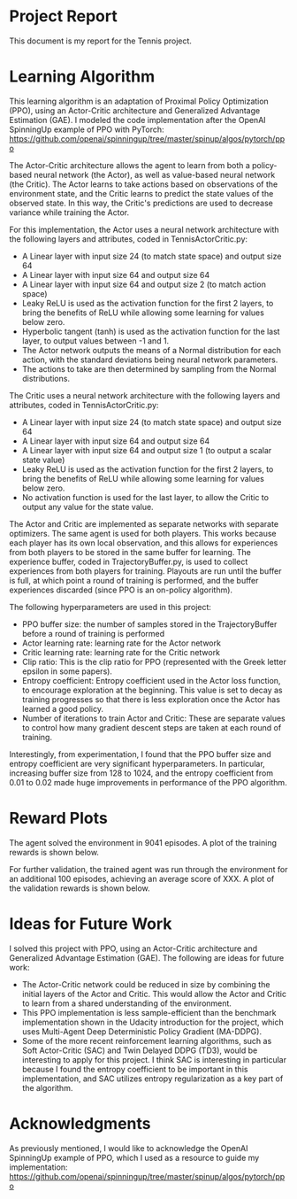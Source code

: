 # Project Report
This document is my report for the Tennis project.

# Learning Algorithm
This learning algorithm is an adaptation of Proximal Policy Optimization (PPO), using an Actor-Critic architecture and Generalized Advantage Estimation (GAE).  I modeled the code implementation after the OpenAI SpinningUp example of PPO with PyTorch:
https://github.com/openai/spinningup/tree/master/spinup/algos/pytorch/ppo

The Actor-Critic architecture allows the agent to learn from both a policy-based neural network (the Actor), as well as value-based neural network (the Critic).  The Actor learns to take actions based on observations of the environment state, and the Critic learns to predict the state values of the observed state.  In this way, the Critic's predictions are used to decrease variance while training the Actor.

For this implementation, the Actor uses a neural network architecture with the following layers and attributes, coded in TennisActorCritic.py:
* A Linear layer with input size 24 (to match state space) and output size 64
* A Linear layer with input size 64 and output size 64
* A Linear layer with input size 64 and output size 2 (to match action space)
* Leaky ReLU is used as the activation function for the first 2 layers, to bring the benefits of ReLU while allowing some learning for values below zero.
* Hyperbolic tangent (tanh) is used as the activation function for the last layer, to output values between -1 and 1.
* The Actor network outputs the means of a Normal distribution for each action, with the standard deviations being neural network parameters.
* The actions to take are then determined by sampling from the Normal distributions.

The Critic uses a neural network architecture with the following layers and attributes, coded in TennisActorCritic.py:
* A Linear layer with input size 24 (to match state space) and output size 64
* A Linear layer with input size 64 and output size 64
* A Linear layer with input size 64 and output size 1 (to output a scalar state value)
* Leaky ReLU is used as the activation function for the first 2 layers, to bring the benefits of ReLU while allowing some learning for values below zero.
* No activation function is used for the last layer, to allow the Critic to output any value for the state value.

The Actor and Critic are implemented as separate networks with separate optimizers.  The same agent is used for both players.  This works because each player has its own local observation, and this allows for experiences from both players to be stored in the same buffer for learning.  The experience buffer, coded in TrajectoryBuffer.py, is used to collect experiences from both players for training.  Playouts are run until the buffer is full, at which point a round of training is performed, and the buffer experiences discarded (since PPO is an on-policy algorithm).

The following hyperparameters are used in this project:
* PPO buffer size: the number of samples stored in the TrajectoryBuffer before a round of training is performed
* Actor learning rate: learning rate for the Actor network
* Critic learning rate: learning rate for the Critic network
* Clip ratio: This is the clip ratio for PPO (represented with the Greek letter epsilon in some papers).  
* Entropy coefficient: Entropy coefficient used in the Actor loss function, to encourage exploration at the beginning.  This value is set to decay as training progresses so that there is less exploration once the Actor has learned a good policy.
* Number of iterations to train Actor and Critic: These are separate values to control how many gradient descent steps are taken at each round of training.

Interestingly, from experimentation, I found that the PPO buffer size and entropy coefficient are very significant hyperparameters.  In particular, increasing buffer size from 128 to 1024, and the entropy coefficient from 0.01 to 0.02 made huge improvements in performance of the PPO algorithm.

# Reward Plots
The agent solved the environment in 9041 episodes.  A plot of the training rewards is shown below.

For further validation, the trained agent was run through the environment for an additional 100 episodes, achieving an average score of XXX.  A plot of the validation rewards is shown below.

# Ideas for Future Work
I solved this project with PPO, using an Actor-Critic architecture and Generalized Advantage Estimation (GAE).  The following are ideas for future work:
* The Actor-Critic network could be reduced in size by combining the initial layers of the Actor and Critic.  This would allow the Actor and Critic to learn from a shared understanding of the environment.
* This PPO implementation is less sample-efficient than the benchmark implementation shown in the Udacity introduction for the project, which uses Multi-Agent Deep Deterministic Policy Gradient (MA-DDPG).
* Some of the more recent reinforcement learning algorithms, such as Soft Actor-Critic (SAC) and Twin Delayed DDPG (TD3), would be interesting to apply for this project.  I think SAC is interesting in particular because I found the entropy coefficient to be important in this implementation, and SAC utilizes entropy regularization as a key part of the algorithm.

# Acknowledgments
As previously mentioned, I would like to acknowledge the OpenAI SpinningUp example of PPO, which I used as a resource to guide my implementation:
https://github.com/openai/spinningup/tree/master/spinup/algos/pytorch/ppo
